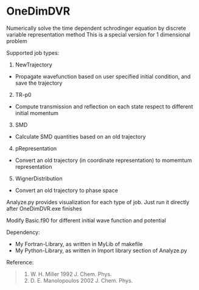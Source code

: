 # OneDimDVR
Numerically solve the time dependent schrodinger equation by discrete variable representation method
This is a special version for 1 dimensional problem

Supported job types:
1. NewTrajectory
* Propagate wavefunction based on user specified initial condition, and save the trajectory
2. TR-p0
* Compute transmission and reflection on each state respect to different initial momentum
3. SMD
* Calculate SMD quantities based on an old trajectory
4. pRepresentation
* Convert an old trajectory (in coordinate representation) to momemtum representation
5. WignerDistribution
* Convert an old trajectory to phase space

Analyze.py provides visualization for each type of job. Just run it directly after OneDimDVR.exe finishes

Modify Basic.f90 for different initial wave function and potential

Dependency:
* My Fortran-Library, as written in MyLib of makefile
* My Python-Library, as written in Import library section of Analyze.py

Reference:
> 1. W. H. Miller 1992 J. Chem. Phys.
> 2. D. E. Manolopoulos 2002 J. Chem. Phys.